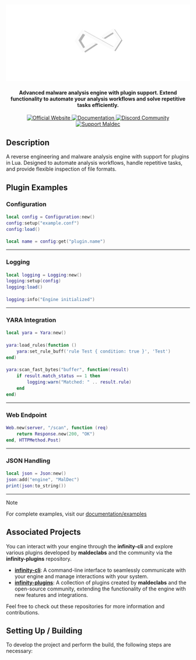 <p align="center"><img src="assets/banner.png" width=600 alt="Infinity Engine Banner"></p>

<h4 align="center">Advanced malware analysis engine with plugin support. Extend functionality to automate your analysis workflows and solve repetitive tasks efficiently.</h4>

<p align="center">
  <a href="https://maldec.io/infinity-engine">
    <img src="https://img.shields.io/badge/Website-Live-green?style=for-the-badge&logo=google-chrome" alt="Official Website">
  </a>
  <a href="https://maldecs-organization.gitbook.io/maldeclabs-docs">
    <img src="https://img.shields.io/badge/Documentation-Read-blue?style=for-the-badge&logo=gitbook" alt="Documentation">
  </a>
  <a href="https://discord.gg/BUkcdta9b7">
    <img src="https://img.shields.io/discord/1121113706621833236?style=for-the-badge&color=7289DA&logo=discord&label=Join%20Our%20Discord" alt="Discord Community">
  </a>
  <a href="https://opencollective.com/maldec">
    <img src="https://img.shields.io/badge/Support-Our_Work-orange?style=for-the-badge&logo=opencollective" alt="Support Maldec">
  </a>
</p>


## Description

A reverse engineering and malware analysis engine with support for plugins in Lua. Designed to automate analysis workflows, handle repetitive tasks, and provide flexible inspection of file formats.

## Plugin Examples

### Configuration

```lua
local config = Configuration:new()
config:setup("example.conf")
config:load()

local name = config:get("plugin.name")
```

---

### Logging

```lua
local logging = Logging:new()
logging:setup(config)
logging:load()

logging:info("Engine initialized")
```

---

### YARA Integration

```lua
local yara = Yara:new()

yara:load_rules(function ()
    yara:set_rule_buff('rule Test { condition: true }', 'Test')
end)

yara:scan_fast_bytes("buffer", function(result)
    if result.match_status == 1 then
        logging:warn("Matched: " .. result.rule)
    end
end)
```

---

### Web Endpoint

```lua
Web.new(server, "/scan", function (req)
    return Response.new(200, "OK")
end, HTTPMethod.Post)
```

---

### JSON Handling

```lua
local json = Json:new()
json:add("engine", "MalDec")
print(json:to_string())
```

---

> [!NOTE]  
> For complete examples, visit our [documentation/examples](https://maldecs-organization.gitbook.io/maldeclabs-docs/developer-guide/plugins-lua/examples)

## Associated Projects

You can interact with your engine through the **infinity-cli** and explore various plugins developed by **maldeclabs** and the community via the **infinity-plugins** repository.

- **[infinity-cli](https://github.com/maldeclabs/infinity-cli)**: A command-line interface to seamlessly communicate with your engine and manage interactions with your system.
- **[infinity-plugins](https://github.com/maldeclabs/infinity-plugins)**: A collection of plugins created by **maldeclabs** and the open-source community, extending the functionality of the engine with new features and integrations.

Feel free to check out these repositories for more information and contributions.

## Setting Up / Building

To develop the project and perform the build, the following steps are necessary:

